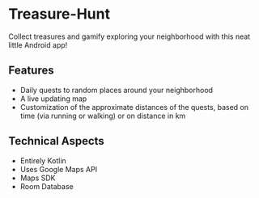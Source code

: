 # Treasure-Hunt
Collect treasures and gamify exploring your neighborhood with this neat little Android app!

## Features
- Daily quests to random places around your neighborhood
- A live updating map
- Customization of the approximate distances of the quests, based on time (via running or walking) or on distance in km

## Technical Aspects
- Entirely Kotlin
- Uses Google Maps API
- Maps SDK
- Room Database
